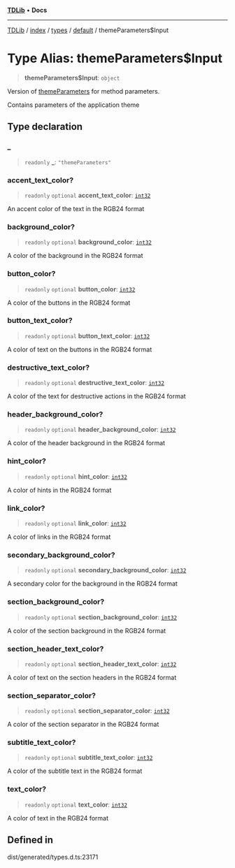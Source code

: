 [**TDLib**](../../../../../../README.md) • **Docs**

***

[TDLib](../../../../../../modules.md) / [index](../../../../../README.md) / [types](../../../README.md) / [default](../README.md) / themeParameters$Input

# Type Alias: themeParameters$Input

> **themeParameters$Input**: `object`

Version of [themeParameters](themeParameters.md) for method parameters.

Contains parameters of the application theme

## Type declaration

### \_

> `readonly` **\_**: `"themeParameters"`

### accent\_text\_color?

> `readonly` `optional` **accent\_text\_color**: [`int32`](int32.md)

An accent color of the text in the RGB24 format

### background\_color?

> `readonly` `optional` **background\_color**: [`int32`](int32.md)

A color of the background in the RGB24 format

### button\_color?

> `readonly` `optional` **button\_color**: [`int32`](int32.md)

A color of the buttons in the RGB24 format

### button\_text\_color?

> `readonly` `optional` **button\_text\_color**: [`int32`](int32.md)

A color of text on the buttons in the RGB24 format

### destructive\_text\_color?

> `readonly` `optional` **destructive\_text\_color**: [`int32`](int32.md)

A color of the text for destructive actions in the RGB24 format

### header\_background\_color?

> `readonly` `optional` **header\_background\_color**: [`int32`](int32.md)

A color of the header background in the RGB24 format

### hint\_color?

> `readonly` `optional` **hint\_color**: [`int32`](int32.md)

A color of hints in the RGB24 format

### link\_color?

> `readonly` `optional` **link\_color**: [`int32`](int32.md)

A color of links in the RGB24 format

### secondary\_background\_color?

> `readonly` `optional` **secondary\_background\_color**: [`int32`](int32.md)

A secondary color for the background in the RGB24 format

### section\_background\_color?

> `readonly` `optional` **section\_background\_color**: [`int32`](int32.md)

A color of the section background in the RGB24 format

### section\_header\_text\_color?

> `readonly` `optional` **section\_header\_text\_color**: [`int32`](int32.md)

A color of text on the section headers in the RGB24 format

### section\_separator\_color?

> `readonly` `optional` **section\_separator\_color**: [`int32`](int32.md)

A color of the section separator in the RGB24 format

### subtitle\_text\_color?

> `readonly` `optional` **subtitle\_text\_color**: [`int32`](int32.md)

A color of the subtitle text in the RGB24 format

### text\_color?

> `readonly` `optional` **text\_color**: [`int32`](int32.md)

A color of text in the RGB24 format

## Defined in

dist/generated/types.d.ts:23171
